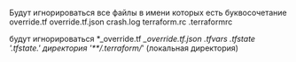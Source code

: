  Будут игнорироваться все файлы в имени которых есть буквосочетание override.tf
override.tf.json crash.log terraform.rc .terraformrc 

будут игнорироваться *_override.tf
*_override.tf.json *.tfvars *.tfstate
'*.tfstate.*' директория '**/.terraform/*' (локальная директория)
